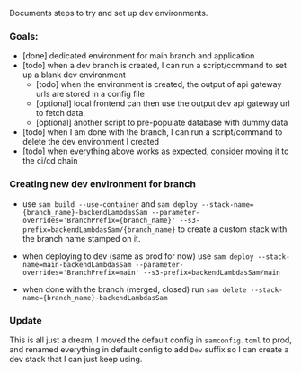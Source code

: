 

Documents steps to try and set up dev environments.


### Goals:
- [done] dedicated environment for main branch and application
- [todo] when a dev branch is created, I can run a script/command to set up a blank dev environment
  - [todo] when the environment is created, the output of api gateway urls are stored in a config file
  - [optional] local frontend can then use the output dev api gateway url to fetch data.
  - [optional] another script to pre-populate database with dummy data
- [todo] when I am done with the branch, I can run a script/command to delete the dev environment I created
- [todo] when everything above works as expected, consider moving it to the ci/cd chain

### Creating new dev environment for branch
- use `sam build --use-container` and `sam deploy --stack-name={branch_name}-backendLambdasSam --parameter-overrides='BranchPrefix={branch_name}' --s3-prefix=backendLambdasSam/{branch_name}` to create a custom stack with the branch name stamped on it.

- when deploying to dev (same as prod for now) use `sam deploy --stack-name=main-backendLambdasSam --parameter-overrides='BranchPrefix=main' --s3-prefix=backendLambdasSam/main`

- when done with the branch (merged, closed) run `sam delete --stack-name={branch_name}-backendLambdasSam`


### Update

This is all just a dream, I moved the default config in `samconfig.toml` to prod, and renamed everything in default config to add `Dev` suffix so I can create a dev stack that I can just keep using.